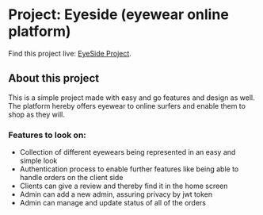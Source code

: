# Project: Eyeside (eyewear online platform)

Find this project live: [EyeSide Project](eyeside-3712b.web.app/home).

## About this project

This is a simple project made with easy and go features and design as well. The platform hereby offers eyewear to online surfers and enable them to shop as they will.

### Features to look on:

-   Collection of different eyewears being represented in an easy and simple look
-   Authentication process to enable further features like being able to handle orders on the client side
-   Clients can give a review and thereby find it in the home screen
-   Admin can add a new admin, assuring privacy by jwt token
-   Admin can manage and update status of all of the orders
